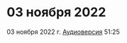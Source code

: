 # 03 ноября 2022

03 ноября 2022 г. [Аудиоверсия](https://www.youtube.com/watch?v=bkoYnfNplPk) 51:25
